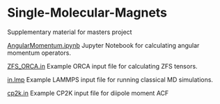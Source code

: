 # Single-Molecular-Magnets
Supplementary material for masters project

[AngularMomentum.ipynb](https://github.com/dking2003/Single-Molecular-Magnets/blob/main/AngularMomentum%20(1).ipynb) Jupyter Notebook for calculating angular momentum operators.

[ZFS_ORCA.in](https://github.com/dking2003/Single-Molecular-Magnets/blob/main/ZFS_ORCA.in) Example ORCA input file for calculating ZFS tensors.

[in.lmp](https://github.com/dking2003/Single-Molecular-Magnets/blob/main/in.lmp) Example LAMMPS input file for running classical MD simulations.

[cp2k.in](https://github.com/dking2003/Single-Molecular-Magnets/blob/main/cp2k.in) Example CP2K input file for diipole moment ACF

